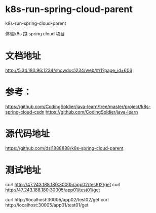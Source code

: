 # k8s-run-spring-cloud-parent
k8s-run-spring-cloud-parent


体验k8s 跑 spring cloud 项目




# 文档地址

http://5.34.180.96:1234/showdoc1234/web/#/1?page_id=606


# 参考：

https://github.com/CodingSoldier/java-learn/tree/master/project/k8s-spring-cloud-csdn
https://github.com/CodingSoldier/java-learn



# 源代码地址

https://github.com/dsl1888888/k8s-spring-cloud-parent


# 测试地址


curl http://47.243.188.180:30005/app02/test02/get
curl http://47.243.188.180:30005/app01/test01/get


curl http://localhost:30005/app02/test02/get
curl http://localhost:30005/app01/test01/get




